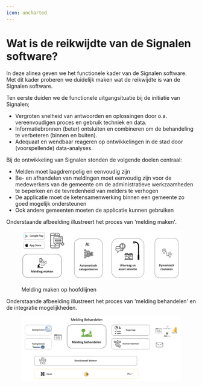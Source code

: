 ```yaml
---
icon: uncharted
---
```


# Wat is de reikwijdte van de Signalen software?

In deze alinea geven we het functionele kader van de Signalen software. Met dit kader proberen we duidelijk maken wat de reikwijdte is van de Signalen software. &#x20;

Ten eerste duiden we de functionele uitgangsituatie bij de initiatie van Signalen;  &#x20;

* Vergroten snelheid van antwoorden en oplossingen door o.a. vereenvoudigen proces en gebruik techniek en data.&#x20;
* Informatiebronnen (beter) ontsluiten en combineren om de behandeling te verbeteren (binnen en buiten).&#x20;
* Adequaat en wendbaar reageren op ontwikkelingen in de stad door (voorspellende) data-analyses.&#x20;

Bij de ontwikkeling van Signalen stonden de volgende doelen centraal:&#x20;

* Melden moet laagdrempelig en eenvoudig zijn &#x20;
* Be- en afhandelen van meldingen moet eenvoudig zijn voor de medewerkers van de gemeente om de administratieve werkzaamheden te beperken en de tevredenheid van melders te verhogen &#x20;
* De applicatie moet de ketensamenwerking binnen een gemeente zo goed mogelijk ondersteunen&#x20;
* Ook andere gemeenten moeten de applicatie kunnen gebruiken &#x20;

Onderstaande afbeelding illustreert het proces van 'melding maken'.&#x20;

<figure><img src="../../.gitbook/assets/Schermafbeelding 2024-10-15 om 14.29.42.png" alt="" width="563"><figcaption><p>Melding maken op hoofdlijnen</p></figcaption></figure>

Onderstaande afbeelding illustreert het proces van 'melding behandelen' en de integratie mogelijkheden.&#x20;

<figure><img src="../../.gitbook/assets/Schermafbeelding 2024-10-15 om 14.30.09.png" alt=""><figcaption></figcaption></figure>
